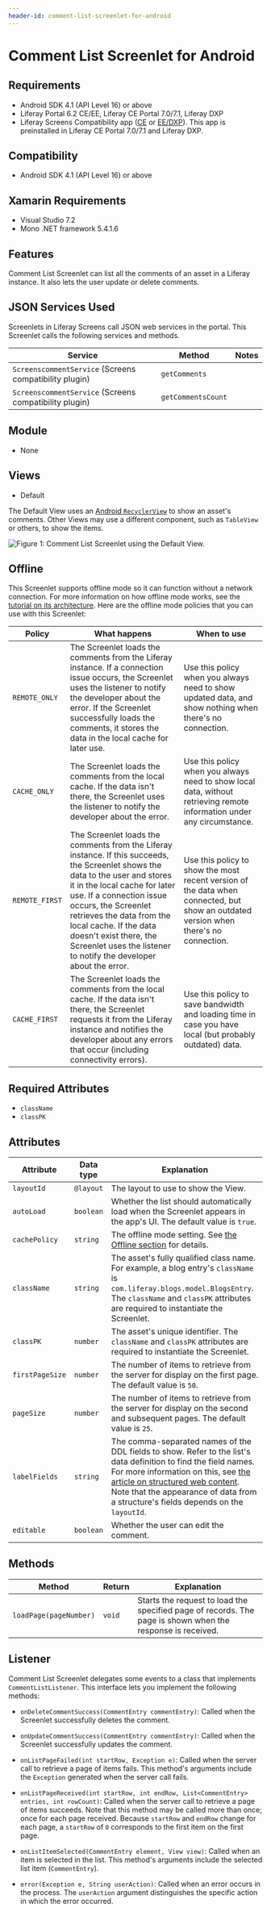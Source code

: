 ```yaml
---
header-id: comment-list-screenlet-for-android
---
```


# Comment List Screenlet for Android

## Requirements

- Android SDK 4.1 (API Level 16) or above
- Liferay Portal 6.2 CE/EE, Liferay CE Portal 7.0/7.1, Liferay DXP
- Liferay Screens Compatibility app
  ([CE](http://www.liferay.com/marketplace/-/mp/application/54365664) or 
  [EE/DXP](http://www.liferay.com/marketplace/-/mp/application/54369726)). 
  This app is preinstalled in Liferay CE Portal 7.0/7.1 and Liferay DXP. 

## Compatibility

- Android SDK 4.1 (API Level 16) or above

## Xamarin Requirements

- Visual Studio 7.2
- Mono .NET framework 5.4.1.6

## Features

Comment List Screenlet can list all the comments of an asset in a Liferay 
instance. It also lets the user update or delete comments. 

## JSON Services Used

Screenlets in Liferay Screens call JSON web services in the portal. This 
Screenlet calls the following services and methods.

| Service | Method | Notes |
| ------- | ------ | ----- |
| `ScreenscommentService` (Screens compatibility plugin) | `getComments` |  |
| `ScreenscommentService` (Screens compatibility plugin) | `getCommentsCount` |  |

## Module

- None

## Views

- Default

The Default View uses an 
[Android `RecyclerView`](https://developer.android.com/training/material/lists-cards.html) 
to show an asset's comments. Other Views may use a different component, such as 
`TableView` or others, to show the items. 

![Figure 1: Comment List Screenlet using the Default View.](../../../images/screens-android-commentlist.png)

## Offline

This Screenlet supports offline mode so it can function without a network 
connection. For more information on how offline mode works, see the 
[tutorial on its architecture](/docs/7-1/tutorials/-/knowledge_base/t/architecture-of-offline-mode-in-liferay-screens). 
Here are the offline mode policies that you can use with this Screenlet: 

| Policy | What happens | When to use |
|--------|--------------|-------------|
| `REMOTE_ONLY` | The Screenlet loads the comments from the Liferay instance. If a connection issue occurs, the Screenlet uses the listener to notify the developer about the error. If the Screenlet successfully loads the comments, it stores the data in the local cache for later use. | Use this policy when you always need to show updated data, and show nothing when there's no connection. |
| `CACHE_ONLY` | The Screenlet loads the comments from the local cache. If the data isn't there, the Screenlet uses the listener to notify the developer about the error. | Use this policy when you always need to show local data, without retrieving remote information under any circumstance. |
| `REMOTE_FIRST` | The Screenlet loads the comments from the Liferay instance. If this succeeds, the Screenlet shows the data to the user and stores it in the local cache for later use. If a connection issue occurs, the Screenlet retrieves the data from the local cache. If the data doesn't exist there, the Screenlet uses the listener to notify the developer about the error. | Use this policy to show the most recent version of the data when connected, but show an outdated version when there's no connection. |
| `CACHE_FIRST` | The Screenlet loads the comments from the local cache. If the data isn't there, the Screenlet requests it from the Liferay instance and notifies the developer about any errors that occur (including connectivity errors). | Use this policy to save bandwidth and loading time in case you have local (but probably outdated) data. |

## Required Attributes

- `className`
- `classPK`

## Attributes

| Attribute | Data type | Explanation |
|-----------|-----------|-------------|
| `layoutId` | `@layout` | The layout to use to show the View. |
| `autoLoad` | `boolean` | Whether the list should automatically load when the Screenlet appears in the app's UI. The default value is `true`. |
| `cachePolicy` | `string` | The offline mode setting. See [the Offline section](/docs/7-1/reference/-/knowledge_base/r/comment-list-screenlet-for-android#offline) for details. |
| `className` | `string` | The asset's fully qualified class name. For example, a blog entry's `className` is `com.liferay.blogs.model.BlogsEntry`. The `className` and `classPK` attributes are required to instantiate the Screenlet. |
| `classPK` | `number` | The asset's unique identifier. The `className` and `classPK` attributes are required to instantiate the Screenlet. |
| `firstPageSize` | `number` | The number of items to retrieve from the server for display on the first page. The default value is `50`. |
| `pageSize` | `number` | The number of items to retrieve from the server for display on the second and subsequent pages. The default value is `25`. |
| `labelFields` | `string` | The comma-separated names of the DDL fields to show. Refer to the list's data definition to find the field names. For more information on this, see [the article on structured web content](/docs/7-1/user/-/knowledge_base/u/designing-uniform-content). Note that the appearance of data from a structure's fields depends on the `layoutId`. |
| `editable` | `boolean` | Whether the user can edit the comment. |

## Methods

| Method | Return | Explanation |
|-----------|-----------|-------------| 
| `loadPage(pageNumber)` | `void` | Starts the request to load the specified page of records. The page is shown when the response is received. |

## Listener

Comment List Screenlet delegates some events to a class that implements 
`CommentListListener`. This interface lets you implement the following 
methods: 

- `onDeleteCommentSuccess(CommentEntry commentEntry)`: Called when the Screenlet 
  successfully deletes the comment. 

- `onUpdateCommentSuccess(CommentEntry commentEntry)`: Called when the Screenlet 
  successfully updates the comment. 

- `onListPageFailed(int startRow, Exception e)`: Called when the server call to 
  retrieve a page of items fails. This method's arguments include the 
  `Exception` generated when the server call fails. 

- `onListPageReceived(int startRow, int endRow, List<CommentEntry> entries, int rowCount)`: 
  Called when the server call to retrieve a page of items succeeds. Note that 
  this method may be called more than once; once for each page received. Because 
  `startRow` and `endRow` change for each page, a `startRow` of `0` corresponds 
  to the first item on the first page. 

- `onListItemSelected(CommentEntry element, View view)`: Called when an item is 
  selected in the list. This method's arguments include the selected list item 
  (`CommentEntry`). 

- `error(Exception e, String userAction)`: Called when an error occurs in the 
  process. The `userAction` argument distinguishes the specific action in which 
  the error occurred. 
